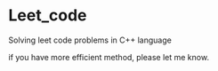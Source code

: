# Leet_code
 Solving leet code problems in  C++ language
 
 if you have more efficient method, please let me know.

